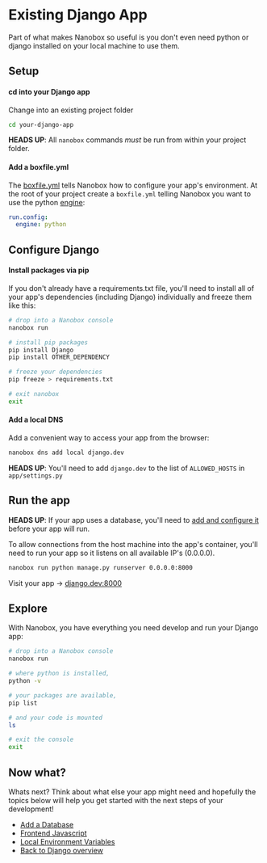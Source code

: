 # Existing Django App
Part of what makes Nanobox so useful is you don't even need python or django installed on your local machine to use them.

## Setup

#### cd into your Django app
Change into an existing project folder

```bash
cd your-django-app
```

**HEADS UP**: All `nanobox` commands *must* be run from within your project folder.

#### Add a boxfile.yml
The <a href="https://docs.nanobox.io/boxfile/" target="\_blank">boxfile.yml</a> tells Nanobox how to configure your app's environment. At the root of your project create a `boxfile.yml` telling Nanobox you want to use the python <a href="https://docs.nanobox.io/engines/" target="\_blank">engine</a>:

```yaml
run.config:
  engine: python
```

## Configure Django

#### Install packages via pip
If you don't already have a requirements.txt file, you'll need to install all of your app's dependencies (including Django) individually and freeze them like this:

```bash
# drop into a Nanobox console
nanobox run

# install pip packages
pip install Django
pip install OTHER_DEPENDENCY

# freeze your dependencies
pip freeze > requirements.txt

# exit nanobox
exit
```

#### Add a local DNS
Add a convenient way to access your app from the browser:

```bash
nanobox dns add local django.dev
```

**HEADS UP**: You'll need to add `django.dev` to the list of `ALLOWED_HOSTS` in `app/settings.py`

## Run the app
**HEADS UP**: If your app uses a database, you'll need to [add and configure it](/python/django/add-a-database) before your app will run.

To allow connections from the host machine into the app's container, you'll need to run your app so it listens on all available IP's (0.0.0.0).

```bash
nanobox run python manage.py runserver 0.0.0.0:8000
```

Visit your app -> <a href="http://django.dev:8000" target="\_blank">django.dev:8000</a>

## Explore
With Nanobox, you have everything you need develop and run your Django app:

```bash
# drop into a Nanobox console
nanobox run

# where python is installed,
python -v

# your packages are available,
pip list

# and your code is mounted
ls

# exit the console
exit
```

## Now what?
Whats next? Think about what else your app might need and hopefully the topics below will help you get started with the next steps of your development!

* [Add a Database](/python/django/add-a-database)
* [Frontend Javascript](/python/django/frontend-javascript)
* [Local Environment Variables](/python/django/local-evars)
* [Back to Django overview](/python/django)
